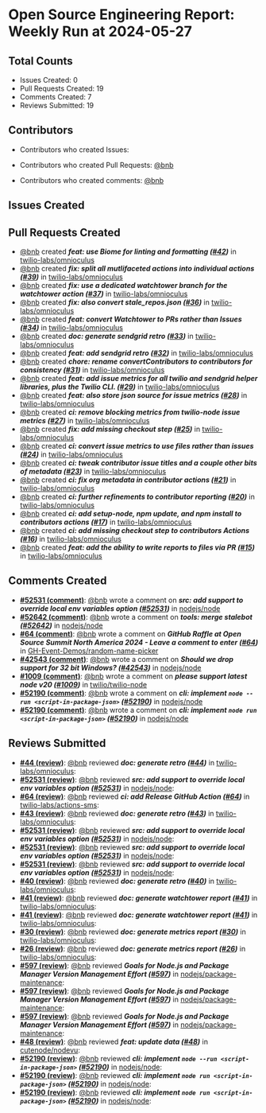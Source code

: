 # Open Source Engineering Report: Weekly Run at 2024-05-27

## Total Counts

* Issues Created: 0
* Pull Requests Created: 19
* Comments Created: 7
* Reviews Submitted: 19

## Contributors

* Contributors who created Issues: 

* Contributors who created Pull Requests: [@bnb](https://github.com/bnb)

* Contributors who created comments: [@bnb](https://github.com/bnb)

## Issues Created



## Pull Requests Created

* [@bnb](https://github.com/bnb) created _**feat: use Biome for linting and formatting ([#42](https://github.com/twilio-labs/omnioculus/pull/42))**_ in [twilio-labs/omnioculus](https://github.com/twilio-labs/omnioculus)
* [@bnb](https://github.com/bnb) created _**fix: split all mutlifaceted actions into individual actions ([#39](https://github.com/twilio-labs/omnioculus/pull/39))**_ in [twilio-labs/omnioculus](https://github.com/twilio-labs/omnioculus)
* [@bnb](https://github.com/bnb) created _**fix: use a dedicated watchtower branch for the watchtower action ([#37](https://github.com/twilio-labs/omnioculus/pull/37))**_ in [twilio-labs/omnioculus](https://github.com/twilio-labs/omnioculus)
* [@bnb](https://github.com/bnb) created _**fix: also convert stale_repos.json ([#36](https://github.com/twilio-labs/omnioculus/pull/36))**_ in [twilio-labs/omnioculus](https://github.com/twilio-labs/omnioculus)
* [@bnb](https://github.com/bnb) created _**feat: convert Watchtower to PRs rather than Issues ([#34](https://github.com/twilio-labs/omnioculus/pull/34))**_ in [twilio-labs/omnioculus](https://github.com/twilio-labs/omnioculus)
* [@bnb](https://github.com/bnb) created _**doc: generate sendgrid retro ([#33](https://github.com/twilio-labs/omnioculus/pull/33))**_ in [twilio-labs/omnioculus](https://github.com/twilio-labs/omnioculus)
* [@bnb](https://github.com/bnb) created _**feat: add sendgrid retro ([#32](https://github.com/twilio-labs/omnioculus/pull/32))**_ in [twilio-labs/omnioculus](https://github.com/twilio-labs/omnioculus)
* [@bnb](https://github.com/bnb) created _**chore: rename convertContributors to contributors for consistency ([#31](https://github.com/twilio-labs/omnioculus/pull/31))**_ in [twilio-labs/omnioculus](https://github.com/twilio-labs/omnioculus)
* [@bnb](https://github.com/bnb) created _**feat: add issue metrics for all twilio and sendgrid helper libraries, plus the Twilio CLI. ([#29](https://github.com/twilio-labs/omnioculus/pull/29))**_ in [twilio-labs/omnioculus](https://github.com/twilio-labs/omnioculus)
* [@bnb](https://github.com/bnb) created _**feat: also store json source for issue metrics ([#28](https://github.com/twilio-labs/omnioculus/pull/28))**_ in [twilio-labs/omnioculus](https://github.com/twilio-labs/omnioculus)
* [@bnb](https://github.com/bnb) created _**ci: remove blocking metrics from twilio-node issue metrics ([#27](https://github.com/twilio-labs/omnioculus/pull/27))**_ in [twilio-labs/omnioculus](https://github.com/twilio-labs/omnioculus)
* [@bnb](https://github.com/bnb) created _**fix: add missing checkout step ([#25](https://github.com/twilio-labs/omnioculus/pull/25))**_ in [twilio-labs/omnioculus](https://github.com/twilio-labs/omnioculus)
* [@bnb](https://github.com/bnb) created _**ci: convert issue metrics to use files rather than issues ([#24](https://github.com/twilio-labs/omnioculus/pull/24))**_ in [twilio-labs/omnioculus](https://github.com/twilio-labs/omnioculus)
* [@bnb](https://github.com/bnb) created _**ci: tweak contributor issue titles and a couple other bits of metadata ([#23](https://github.com/twilio-labs/omnioculus/pull/23))**_ in [twilio-labs/omnioculus](https://github.com/twilio-labs/omnioculus)
* [@bnb](https://github.com/bnb) created _**ci: fix org metadata in contributor actions ([#21](https://github.com/twilio-labs/omnioculus/pull/21))**_ in [twilio-labs/omnioculus](https://github.com/twilio-labs/omnioculus)
* [@bnb](https://github.com/bnb) created _**ci: further refinements to contributor reporting ([#20](https://github.com/twilio-labs/omnioculus/pull/20))**_ in [twilio-labs/omnioculus](https://github.com/twilio-labs/omnioculus)
* [@bnb](https://github.com/bnb) created _**ci: add setup-node, npm update, and npm install to contributors actions ([#17](https://github.com/twilio-labs/omnioculus/pull/17))**_ in [twilio-labs/omnioculus](https://github.com/twilio-labs/omnioculus)
* [@bnb](https://github.com/bnb) created _**ci: add missing checkout step to contributors Actions ([#16](https://github.com/twilio-labs/omnioculus/pull/16))**_ in [twilio-labs/omnioculus](https://github.com/twilio-labs/omnioculus)
* [@bnb](https://github.com/bnb) created _**feat: add the ability to write reports to files via PR ([#15](https://github.com/twilio-labs/omnioculus/pull/15))**_ in [twilio-labs/omnioculus](https://github.com/twilio-labs/omnioculus)

## Comments Created

* **[#52531 (comment)](https://github.com/nodejs/node/pull/52531#issuecomment-2073222597)**: [@bnb](https://github.com/bnb) wrote a comment on _**src: add support to override local env variables option ([#52531](https://github.com/nodejs/node/pull/52531))**_ in [nodejs/node](https://github.com/nodejs/node)
* **[#52642 (comment)](https://github.com/nodejs/node/pull/52642#issuecomment-2070630835)**: [@bnb](https://github.com/bnb) wrote a comment on _**tools: merge stalebot ([#52642](https://github.com/nodejs/node/pull/52642))**_ in [nodejs/node](https://github.com/nodejs/node)
* **[#64 (comment)](https://github.com/GH-Event-Demos/random-name-picker/issues/64#issuecomment-2059981589)**: [@bnb](https://github.com/bnb) wrote a comment on _**GitHub Raffle at Open Source Summit North America 2024 - Leave a comment to enter ([#64](https://github.com/GH-Event-Demos/random-name-picker/issues/64))**_ in [GH-Event-Demos/random-name-picker](https://github.com/GH-Event-Demos/random-name-picker)
* **[#42543 (comment)](https://github.com/nodejs/node/issues/42543#issuecomment-2056309952)**: [@bnb](https://github.com/bnb) wrote a comment on _**Should we drop support for 32 bit Windows? ([#42543](https://github.com/nodejs/node/issues/42543))**_ in [nodejs/node](https://github.com/nodejs/node)
* **[#1009 (comment)](https://github.com/twilio/twilio-node/issues/1009#issuecomment-2048997726)**: [@bnb](https://github.com/bnb) wrote a comment on _**please support latest node v20 ([#1009](https://github.com/twilio/twilio-node/issues/1009))**_ in [twilio/twilio-node](https://github.com/twilio/twilio-node)
* **[#52190 (comment)](https://github.com/nodejs/node/pull/52190#issuecomment-2041353697)**: [@bnb](https://github.com/bnb) wrote a comment on _**cli: implement `node --run <script-in-package-json>` ([#52190](https://github.com/nodejs/node/pull/52190))**_ in [nodejs/node](https://github.com/nodejs/node)
* **[#52190 (comment)](https://github.com/nodejs/node/pull/52190#issuecomment-2029360955)**: [@bnb](https://github.com/bnb) wrote a comment on _**cli: implement `node run <script-in-package-json>` ([#52190](https://github.com/nodejs/node/pull/52190))**_ in [nodejs/node](https://github.com/nodejs/node)

## Reviews Submitted

* **[#44 (review)](https://github.com/twilio-labs/omnioculus/pull/44#pullrequestreview-2028884110)**: [@bnb](https://github.com/bnb) reviewed _**doc: generate retro ([#44](https://github.com/twilio-labs/omnioculus/pull/44))**_ in [twilio-labs/omnioculus](https://github.com/twilio-labs/omnioculus): 
* **[#52531 (review)](https://github.com/nodejs/node/pull/52531#pullrequestreview-2027179543)**: [@bnb](https://github.com/bnb) reviewed _**src: add support to override local env variables option ([#52531](https://github.com/nodejs/node/pull/52531))**_ in [nodejs/node](https://github.com/nodejs/node): 
* **[#64 (review)](https://github.com/twilio-labs/actions-sms/pull/64#pullrequestreview-2018143314)**: [@bnb](https://github.com/bnb) reviewed _**ci: add Release GitHub Action ([#64](https://github.com/twilio-labs/actions-sms/pull/64))**_ in [twilio-labs/actions-sms](https://github.com/twilio-labs/actions-sms): 
* **[#43 (review)](https://github.com/twilio-labs/omnioculus/pull/43#pullrequestreview-2017901065)**: [@bnb](https://github.com/bnb) reviewed _**doc: generate retro ([#43](https://github.com/twilio-labs/omnioculus/pull/43))**_ in [twilio-labs/omnioculus](https://github.com/twilio-labs/omnioculus): 
* **[#52531 (review)](https://github.com/nodejs/node/pull/52531#pullrequestreview-2015767344)**: [@bnb](https://github.com/bnb) reviewed _**src: add support to override local env variables option ([#52531](https://github.com/nodejs/node/pull/52531))**_ in [nodejs/node](https://github.com/nodejs/node): 
* **[#52531 (review)](https://github.com/nodejs/node/pull/52531#pullrequestreview-2015767344)**: [@bnb](https://github.com/bnb) reviewed _**src: add support to override local env variables option ([#52531](https://github.com/nodejs/node/pull/52531))**_ in [nodejs/node](https://github.com/nodejs/node): 
* **[#52531 (review)](https://github.com/nodejs/node/pull/52531#pullrequestreview-2015752768)**: [@bnb](https://github.com/bnb) reviewed _**src: add support to override local env variables option ([#52531](https://github.com/nodejs/node/pull/52531))**_ in [nodejs/node](https://github.com/nodejs/node): 
* **[#40 (review)](https://github.com/twilio-labs/omnioculus/pull/40#pullrequestreview-2001252644)**: [@bnb](https://github.com/bnb) reviewed _**doc: generate retro ([#40](https://github.com/twilio-labs/omnioculus/pull/40))**_ in [twilio-labs/omnioculus](https://github.com/twilio-labs/omnioculus): 
* **[#41 (review)](https://github.com/twilio-labs/omnioculus/pull/41#pullrequestreview-2001251149)**: [@bnb](https://github.com/bnb) reviewed _**doc: generate watchtower report ([#41](https://github.com/twilio-labs/omnioculus/pull/41))**_ in [twilio-labs/omnioculus](https://github.com/twilio-labs/omnioculus): 
* **[#41 (review)](https://github.com/twilio-labs/omnioculus/pull/41#pullrequestreview-2001248445)**: [@bnb](https://github.com/bnb) reviewed _**doc: generate watchtower report ([#41](https://github.com/twilio-labs/omnioculus/pull/41))**_ in [twilio-labs/omnioculus](https://github.com/twilio-labs/omnioculus): 
* **[#30 (review)](https://github.com/twilio-labs/omnioculus/pull/30#pullrequestreview-1993504007)**: [@bnb](https://github.com/bnb) reviewed _**doc: generate metrics report ([#30](https://github.com/twilio-labs/omnioculus/pull/30))**_ in [twilio-labs/omnioculus](https://github.com/twilio-labs/omnioculus): 
* **[#26 (review)](https://github.com/twilio-labs/omnioculus/pull/26#pullrequestreview-1993401139)**: [@bnb](https://github.com/bnb) reviewed _**doc: generate metrics report ([#26](https://github.com/twilio-labs/omnioculus/pull/26))**_ in [twilio-labs/omnioculus](https://github.com/twilio-labs/omnioculus): 
* **[#597 (review)](https://github.com/nodejs/package-maintenance/pull/597#pullrequestreview-1993363753)**: [@bnb](https://github.com/bnb) reviewed _**Goals for Node.js and Package Manager Version Management Effort ([#597](https://github.com/nodejs/package-maintenance/pull/597))**_ in [nodejs/package-maintenance](https://github.com/nodejs/package-maintenance): 
* **[#597 (review)](https://github.com/nodejs/package-maintenance/pull/597#pullrequestreview-1991036668)**: [@bnb](https://github.com/bnb) reviewed _**Goals for Node.js and Package Manager Version Management Effort ([#597](https://github.com/nodejs/package-maintenance/pull/597))**_ in [nodejs/package-maintenance](https://github.com/nodejs/package-maintenance): 
* **[#597 (review)](https://github.com/nodejs/package-maintenance/pull/597#pullrequestreview-1991036668)**: [@bnb](https://github.com/bnb) reviewed _**Goals for Node.js and Package Manager Version Management Effort ([#597](https://github.com/nodejs/package-maintenance/pull/597))**_ in [nodejs/package-maintenance](https://github.com/nodejs/package-maintenance): 
* **[#48 (review)](https://github.com/cutenode/nodevu/pull/48#pullrequestreview-1993143957)**: [@bnb](https://github.com/bnb) reviewed _**feat: update data ([#48](https://github.com/cutenode/nodevu/pull/48))**_ in [cutenode/nodevu](https://github.com/cutenode/nodevu): 
* **[#52190 (review)](https://github.com/nodejs/node/pull/52190#pullrequestreview-1984869682)**: [@bnb](https://github.com/bnb) reviewed _**cli: implement `node --run <script-in-package-json>` ([#52190](https://github.com/nodejs/node/pull/52190))**_ in [nodejs/node](https://github.com/nodejs/node): 
* **[#52190 (review)](https://github.com/nodejs/node/pull/52190#pullrequestreview-1970854405)**: [@bnb](https://github.com/bnb) reviewed _**cli: implement `node run <script-in-package-json>` ([#52190](https://github.com/nodejs/node/pull/52190))**_ in [nodejs/node](https://github.com/nodejs/node): 
* **[#52190 (review)](https://github.com/nodejs/node/pull/52190#pullrequestreview-1970854405)**: [@bnb](https://github.com/bnb) reviewed _**cli: implement `node run <script-in-package-json>` ([#52190](https://github.com/nodejs/node/pull/52190))**_ in [nodejs/node](https://github.com/nodejs/node): 